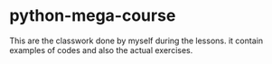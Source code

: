 # python-mega-course

This are the classwork done by myself during the lessons. it contain examples of codes and also the actual exercises.
